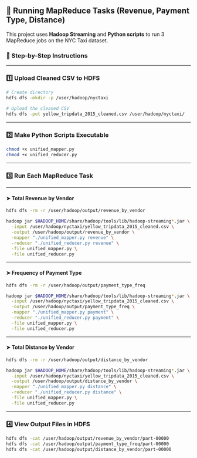 
## 📁 Running MapReduce Tasks (Revenue, Payment Type, Distance)

This project uses **Hadoop Streaming** and **Python scripts** to run 3 MapReduce jobs on the NYC Taxi dataset.

### 🚀 Step-by-Step Instructions

---

### 1️⃣ Upload Cleaned CSV to HDFS

```bash
# Create directory
hdfs dfs -mkdir -p /user/hadoop/nyctaxi

# Upload the cleaned CSV
hdfs dfs -put yellow_tripdata_2015_cleaned.csv /user/hadoop/nyctaxi/
```

---

### 2️⃣ Make Python Scripts Executable

```bash
chmod +x unified_mapper.py
chmod +x unified_reducer.py
```

---

### 3️⃣ Run Each MapReduce Task

---

#### ➤ Total Revenue by Vendor

```bash
hdfs dfs -rm -r /user/hadoop/output/revenue_by_vendor

hadoop jar $HADOOP_HOME/share/hadoop/tools/lib/hadoop-streaming*.jar \
  -input /user/hadoop/nyctaxi/yellow_tripdata_2015_cleaned.csv \
  -output /user/hadoop/output/revenue_by_vendor \
  -mapper "./unified_mapper.py revenue" \
  -reducer "./unified_reducer.py revenue" \
  -file unified_mapper.py \
  -file unified_reducer.py
```

---

#### ➤ Frequency of Payment Type

```bash
hdfs dfs -rm -r /user/hadoop/output/payment_type_freq

hadoop jar $HADOOP_HOME/share/hadoop/tools/lib/hadoop-streaming*.jar \
  -input /user/hadoop/nyctaxi/yellow_tripdata_2015_cleaned.csv \
  -output /user/hadoop/output/payment_type_freq \
  -mapper "./unified_mapper.py payment" \
  -reducer "./unified_reducer.py payment" \
  -file unified_mapper.py \
  -file unified_reducer.py
```

---

#### ➤ Total Distance by Vendor

```bash
hdfs dfs -rm -r /user/hadoop/output/distance_by_vendor

hadoop jar $HADOOP_HOME/share/hadoop/tools/lib/hadoop-streaming*.jar \
  -input /user/hadoop/nyctaxi/yellow_tripdata_2015_cleaned.csv \
  -output /user/hadoop/output/distance_by_vendor \
  -mapper "./unified_mapper.py distance" \
  -reducer "./unified_reducer.py distance" \
  -file unified_mapper.py \
  -file unified_reducer.py
```

---

### 4️⃣ View Output Files in HDFS

```bash
hdfs dfs -cat /user/hadoop/output/revenue_by_vendor/part-00000
hdfs dfs -cat /user/hadoop/output/payment_type_freq/part-00000
hdfs dfs -cat /user/hadoop/output/distance_by_vendor/part-00000
```
